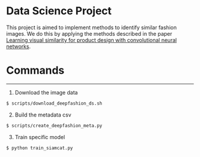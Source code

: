 # Data Science Project
This project is aimed to implement methods to identify similar fashion images. We do this by applying the methods described in the paper [Learning visual similarity for product design with convolutional neural networks](https://dl.acm.org/doi/pdf/10.1145/2766959). 


# Commands
------------------
1. Download the image data
```bash
$ scripts/download_deepfashion_ds.sh
```
2. Build the metadata csv
```bash
$ scripts/create_deepfashion_meta.py
```
3. Train specific model
```bash
$ python train_siamcat.py
```
